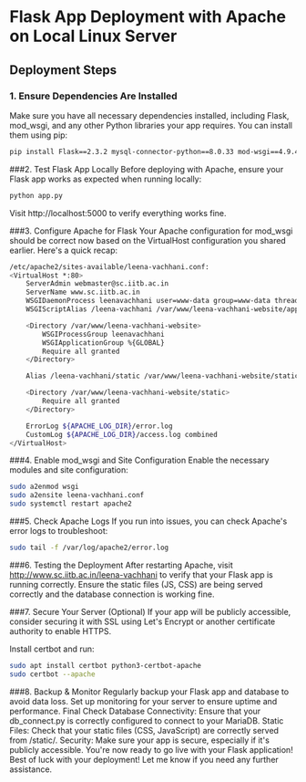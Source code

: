 # Flask App Deployment with Apache on Local Linux Server

## Deployment Steps

### 1. Ensure Dependencies Are Installed
Make sure you have all necessary dependencies installed, including Flask, mod_wsgi, and any other Python libraries your app requires. You can install them using pip:
```bash
pip install Flask==2.3.2 mysql-connector-python==8.0.33 mod-wsgi==4.9.4
```
###2. Test Flask App Locally
Before deploying with Apache, ensure your Flask app works as expected when running locally:

```bash
python app.py
```
Visit http://localhost:5000 to verify everything works fine.

###3. Configure Apache for Flask
Your Apache configuration for mod_wsgi should be correct now based on the VirtualHost configuration you shared earlier. Here's a quick recap:
```bash
/etc/apache2/sites-available/leena-vachhani.conf:
<VirtualHost *:80>
    ServerAdmin webmaster@sc.iitb.ac.in
    ServerName www.sc.iitb.ac.in
    WSGIDaemonProcess leenavachhani user=www-data group=www-data threads=5
    WSGIScriptAlias /leena-vachhani /var/www/leena-vachhani-website/app.py

    <Directory /var/www/leena-vachhani-website>
        WSGIProcessGroup leenavachhani
        WSGIApplicationGroup %{GLOBAL}
        Require all granted
    </Directory>

    Alias /leena-vachhani/static /var/www/leena-vachhani-website/static

    <Directory /var/www/leena-vachhani-website/static>
        Require all granted
    </Directory>

    ErrorLog ${APACHE_LOG_DIR}/error.log
    CustomLog ${APACHE_LOG_DIR}/access.log combined
</VirtualHost>
```
###4. Enable mod_wsgi and Site Configuration
Enable the necessary modules and site configuration:
```bash
sudo a2enmod wsgi
sudo a2ensite leena-vachhani.conf
sudo systemctl restart apache2
```
###5. Check Apache Logs
If you run into issues, you can check Apache's error logs to troubleshoot:
```bash
sudo tail -f /var/log/apache2/error.log
```

###6. Testing the Deployment
After restarting Apache, visit http://www.sc.iitb.ac.in/leena-vachhani to verify that your Flask app is running correctly. Ensure the static files (JS, CSS) are being served correctly and the database connection is working fine.

###7. Secure Your Server (Optional)
If your app will be publicly accessible, consider securing it with SSL using Let's Encrypt or another certificate authority to enable HTTPS.

Install certbot and run:
```bash
sudo apt install certbot python3-certbot-apache
sudo certbot --apache
```
###8. Backup & Monitor
Regularly backup your Flask app and database to avoid data loss.
Set up monitoring for your server to ensure uptime and performance.
Final Check
Database Connectivity: Ensure that your db_connect.py is correctly configured to connect to your MariaDB.
Static Files: Check that your static files (CSS, JavaScript) are correctly served from /static/.
Security: Make sure your app is secure, especially if it's publicly accessible.
You're now ready to go live with your Flask application! Best of luck with your deployment! Let me know if you need any further assistance.

